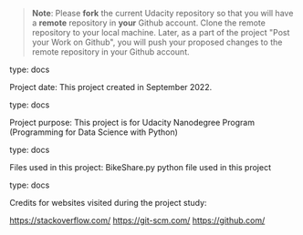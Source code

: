 >**Note**: Please **fork** the current Udacity repository so that you will have a **remote** repository in **your** Github account. Clone the remote repository to your local machine. Later, as a part of the project "Post your Work on Github", you will push your proposed changes to the remote repository in your Github account.

type: docs

Project date: This project created in September 2022.

type: docs

Project purpose: This project is for Udacity Nanodegree Program (Programming for Data Science with Python)

type: docs

Files used in this project: BikeShare.py python file used in this project

type: docs

Credits for websites visited during the project study:

https://stackoverflow.com/
https://git-scm.com/
https://github.com/
